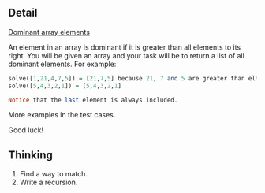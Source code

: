 ## Detail

[Dominant array elements](https://www.codewars.com/kata/5a04133e32b8b998dc000089)

An element in an array is dominant if it is greater than all elements to its right. You will be given an array and your task will be to return a list of all dominant elements. For example:

```haskell
solve([1,21,4,7,5]) = [21,7,5] because 21, 7 and 5 are greater than elments to their right. 
solve([5,4,3,2,1]) = [5,4,3,2,1]

Notice that the last element is always included.
```

More examples in the test cases.

Good luck!

## Thinking

1. Find a way to match.
2. Write a recursion.